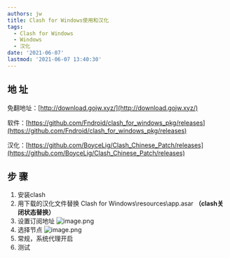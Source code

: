 ```yaml
---
authors: jw
title: Clash for Windows使用和汉化
tags:
  - Clash for Windows
  - Windows
  - 汉化
date: '2021-06-07'
lastmod: '2021-06-07 13:40:30'
---
```


## 地 址
免翻地址：[http://download.gojw.xyz/](http://download.gojw.xyz/)

软件：[https://github.com/Fndroid/clash_for_windows_pkg/releases](https://github.com/Fndroid/clash_for_windows_pkg/releases)

汉化：[https://github.com/BoyceLig/Clash_Chinese_Patch/releases](https://github.com/BoyceLig/Clash_Chinese_Patch/releases)  

## 步 骤

 1. 安装clash
 2. 用下载的汉化文件替换 Clash for Windows\resources\app.asar **（clash关闭状态替换）**
 3. 设置订阅地址
	![image.png](https://i.loli.net/2021/06/07/GPaQYlTmsROeuqd.png)
 4. 选择节点
   ![image.png](https://i.loli.net/2021/06/07/KxviqQglAIRn3JN.png)
 5. 常规，系统代理开启
 6. 测试
